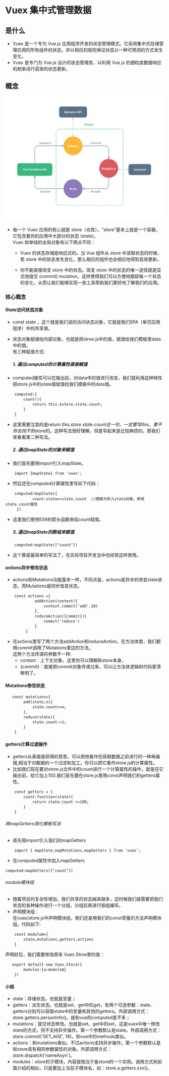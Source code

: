 # Vuex 集中式管理数据

## 是什么
- Vuex 是一个专为 Vue.js 应用程序开发的状态管理模式。它采用集中式存储管理应用的所有组件的状态，并以相应的规则保证状态以一种可预测的方式发生变化。
- Vuex 是专门为 Vue.js 设计的状态管理库，以利用 Vue.js 的细粒度数据响应机制来进行高效的状态更新。

## 概念
![Vuex流程](../../img/vuex.png)
- 每一个 Vuex 应用的核心就是 store（仓库）。“store”基本上就是一个容器，它包含着你的应用中大部分的状态 (state)。<br>
Vuex 和单纯的全局对象有以下两点不同：
  
  -  Vuex 的状态存储是响应式的。当 Vue 组件从 store 中读取状态的时候，若 store 中的状态发生变化，那么相应的组件也会相应地得到高效更新。
  
  - 你不能直接改变 store 中的状态。改变 store 中的状态的唯一途径就是显式地提交 (commit) mutation。这样使得我们可以方便地跟踪每一个状态的变化，从而让我们能够实现一些工具帮助我们更好地了解我们的应用。

### 核心概念
#### State访问状态对象
- const state ，这个就是我们说的访问状态对象，它就是我们SPA（单页应用程序）中的共享值。
- 状态对象赋值给内部对象，也就是把stroe.js中的值，赋值给我们模板里data中的值。<br>
有三种赋值方式:
  ##### 1. 通过computed的计算属性直接赋值

- computed属性可以在输出前，对data中的值进行改变，我们就利用这种特性把store.js中的state值赋值给我们模板中的data值。
````
    computed:{
        count(){
            return this.$store.state.count;
        }
    }
````
- 这里需要注意的是return this.$store.state.count这一句，一定要写this，要不你会找不到$store的。这种写法很好理解，但是写起来是比较麻烦的，那我们来看看第二种写法。

  ##### 2. 通过mapState的对象来赋值

- 我们首先要用import引入mapState。
````
    import {mapState} from 'vuex';
````
- 然后还在computed计算属性里写如下代码：
````
    computed:mapState({
            count:state=>state.count  //理解为传入state对象，修改state.count属性
     })
````
- 这里我们使用ES6的箭头函数来给count赋值。

  ##### 3. 通过mapState的数组来赋值
````
    computed:mapState(["count"])
````
- 这个算是最简单的写法了，在实际项目开发当中也经常这样使用。

#### actions异步修改状态   
  - actions和Mutations功能基本一样，不同点是，actions是异步的改变state状态，而Mutations是同步改变状态。
````
    const actions ={
             addAction(context){
                 context.commit('add',10)
             },
             reduceAction({commit}){
                 commit('reduce')
             }
         }
````
    
 - 在actions里写了两个方法addAction和reduceAction，在方法体里，我们都用commit调用了Mutations里边的方法。<br>
   这两个方法传递的参数不一样:
     - context：上下文对象，这里你可以理解称store本身。
     - {commit}：直接把commit对象传递过来，可以让方法体逻辑和代码更清晰明了。

#### Mutations修改状态
````
   const mutations={
        add(state,n){
            state.count+=n;
        },
        reduce(state){
            state.count-=1;
        }
    }
````

#### getters计算过滤操作
- getters从表面是获得的意思，可以把他看作在获取数据之前进行的一种再编辑,相当于对数据的一个过滤和加工。你可以把它看作store.js的计算属性。
- 比如我们现在要对store.js文件中的count进行一个计算属性的操作，就是在它输出前，给它加上100.我们首先要在store.js里用const声明我们的getters属性。
````
    const getters = {
        count:function(state){
            return state.count +=100;
        }
    }
````
###### 用mapGetters简化模板写法

- 首先用import引入我们的mapGetters
````
    import { mapState,mapMutations,mapGetters } from 'vuex';
````
- 在computed属性中加入mapGetters
````
computed:mapGetters(["count"])
````
###### module模块组    
- 随着项目的复杂性增加，我们共享的状态越来越多，这时候我们就需要把我们状态的各种操作进行一个分组，分组后再进行按组编写。
- 声明模块组：<br>
在vuex/store.js中声明模块组，我们还是用我们的const常量的方法声明模块组。代码如下:
````
    const moduleA={
        state,mutations,getters,actions
    }
````
声明好后，我们需要修改原来 Vuex.Stroe里的值：
````
   export default new Vuex.Store({
        modules:{a:moduleA}
    })
````

#### 小结
- state：存储状态。也就是变量；
- getters：派生状态。也就是set、get中的get，有两个可选参数：state、getters分别可以获取state中的变量和其他的getters。外部调用方式：store.getters.personInfo()。就和vue的computed差不多；
- mutations：提交状态修改。也就是set、get中的set，这是vuex中唯一修改state的方式，但不支持异步操作。第一个参数默认是state。外部调用方式：store.commit('SET_AGE', 18)。和vue中的methods类似。
- actions：和mutations类似。不过actions支持异步操作。第一个参数默认是和store具有相同参数属性的对象。外部调用方式：store.dispatch('nameAsyn')。
- modules：store的子模块，内容就相当于是store的一个实例。调用方式和前面介绍的相似，只是要加上当前子模块名，如：store.a.getters.xxx()。
